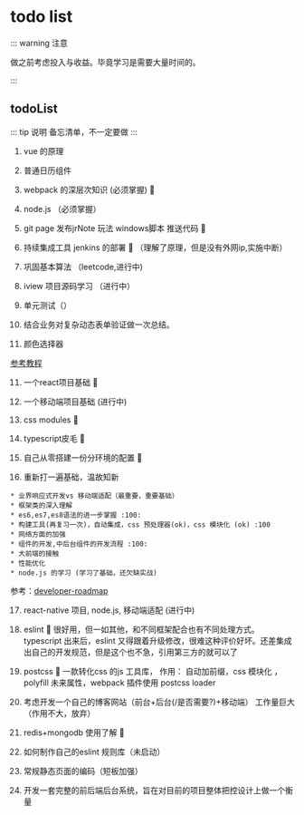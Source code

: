 # todo list

::: warning 注意

做之前考虑投入与收益。毕竟学习是需要大量时间的。

:::

## todoList
::: tip 说明
备忘清单，不一定要做
:::
1. vue 的原理

2. 普通日历组件  

3. webpack 的深层次知识  (必须掌握) :100: 

4. node.js （必须掌握）

5. git page 发布jrNote 玩法 windows脚本 推送代码 :100: 

6. 持续集成工具 jenkins 的部署  :100: （理解了原理，但是没有外网ip,实施中断）

7. 巩固基本算法 （leetcode,进行中)

8. iview 项目源码学习 （进行中）

9. 单元测试（）

10. 结合业务对复杂动态表单验证做一次总结。

11. 颜色选择器


 [参考教程](https://www.cnblogs.com/c9999/p/6399367.html)


 11. 一个react项目基础  :100:   

 12. 一个移动端项目基础 (进行中)

 13. css modules :100:

 14. typescript皮毛 :100:

 15. 自己从零搭建一份分环境的配置 :100:

 16. 重新打一遍基础，温故知新 

    * 业界响应式开发vs 移动端适配（最重要，重要基础）
    * 框架类的深入理解 
    * es6,es7,es8语法的进一步掌握 :100:
    * 构建工具(再复习一次)，自动集成，css 预处理器(ok)，css 模块化 (ok) :100
    * 网络方面的加强
    * 组件的开发,中后台组件的开发流程 :100:
    * 大前端的接触
    * 性能优化  
    * node.js 的学习 (学习了基础，还欠缺实战)

 参考：[developer-roadmap](https://github.com/kamranahmedse/developer-roadmap)

17. react-native 项目, node.js, 移动端适配 (进行中)

18. eslint :100:
   很好用，但一如其他，和不同框架配合也有不同处理方式。typescript 出来后，eslint 又得跟着升级修改，很难这种评价好坏。还差集成出自己的开发规范，但是这个也不急，引用第三方的就可以了

19. postcss :100:
   一款转化css 的js 工具库， 作用： 自动加前缀，css 模块化 ，polyfill 未来属性，webpack 插件使用 postcss loader

20. 考虑开发一个自己的博客网站（前台+后台(/是否需要?)+移动端） 工作量巨大（作用不大，放弃）

21. redis+mongodb 使用了解 :100:

22. 如何制作自己的eslint 规则库（未启动）

23. 常规静态页面的编码（短板加强）

24. 开发一套完整的前后端后台系统，旨在对目前的项目整体把控设计上做一个衡量



